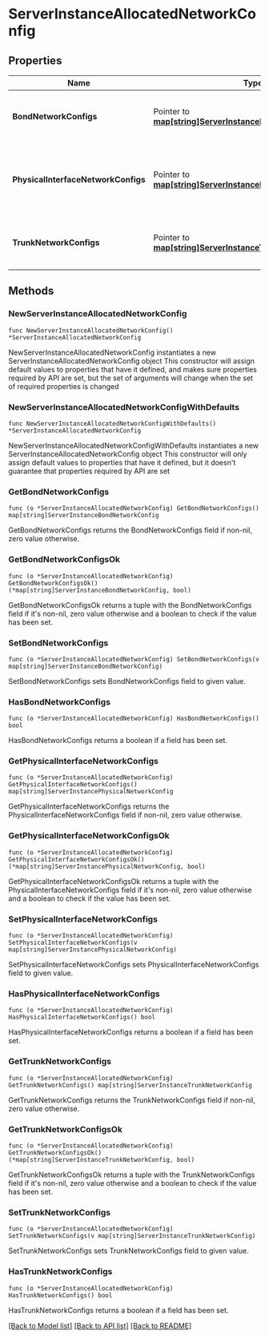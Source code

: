 # ServerInstanceAllocatedNetworkConfig

## Properties

Name | Type | Description | Notes
------------ | ------------- | ------------- | -------------
**BondNetworkConfigs** | Pointer to [**map[string]ServerInstanceBondNetworkConfig**](ServerInstanceBondNetworkConfig.md) | The list of bond network configurations indexed by LAG id. | [optional] 
**PhysicalInterfaceNetworkConfigs** | Pointer to [**map[string]ServerInstancePhysicalNetworkConfig**](ServerInstancePhysicalNetworkConfig.md) | The list of physical network configurations indexed by physical interface id. | [optional] 
**TrunkNetworkConfigs** | Pointer to [**map[string]ServerInstanceTrunkNetworkConfig**](ServerInstanceTrunkNetworkConfig.md) | The list of trunk network configurations indexed by VLAN id. | [optional] 

## Methods

### NewServerInstanceAllocatedNetworkConfig

`func NewServerInstanceAllocatedNetworkConfig() *ServerInstanceAllocatedNetworkConfig`

NewServerInstanceAllocatedNetworkConfig instantiates a new ServerInstanceAllocatedNetworkConfig object
This constructor will assign default values to properties that have it defined,
and makes sure properties required by API are set, but the set of arguments
will change when the set of required properties is changed

### NewServerInstanceAllocatedNetworkConfigWithDefaults

`func NewServerInstanceAllocatedNetworkConfigWithDefaults() *ServerInstanceAllocatedNetworkConfig`

NewServerInstanceAllocatedNetworkConfigWithDefaults instantiates a new ServerInstanceAllocatedNetworkConfig object
This constructor will only assign default values to properties that have it defined,
but it doesn't guarantee that properties required by API are set

### GetBondNetworkConfigs

`func (o *ServerInstanceAllocatedNetworkConfig) GetBondNetworkConfigs() map[string]ServerInstanceBondNetworkConfig`

GetBondNetworkConfigs returns the BondNetworkConfigs field if non-nil, zero value otherwise.

### GetBondNetworkConfigsOk

`func (o *ServerInstanceAllocatedNetworkConfig) GetBondNetworkConfigsOk() (*map[string]ServerInstanceBondNetworkConfig, bool)`

GetBondNetworkConfigsOk returns a tuple with the BondNetworkConfigs field if it's non-nil, zero value otherwise
and a boolean to check if the value has been set.

### SetBondNetworkConfigs

`func (o *ServerInstanceAllocatedNetworkConfig) SetBondNetworkConfigs(v map[string]ServerInstanceBondNetworkConfig)`

SetBondNetworkConfigs sets BondNetworkConfigs field to given value.

### HasBondNetworkConfigs

`func (o *ServerInstanceAllocatedNetworkConfig) HasBondNetworkConfigs() bool`

HasBondNetworkConfigs returns a boolean if a field has been set.

### GetPhysicalInterfaceNetworkConfigs

`func (o *ServerInstanceAllocatedNetworkConfig) GetPhysicalInterfaceNetworkConfigs() map[string]ServerInstancePhysicalNetworkConfig`

GetPhysicalInterfaceNetworkConfigs returns the PhysicalInterfaceNetworkConfigs field if non-nil, zero value otherwise.

### GetPhysicalInterfaceNetworkConfigsOk

`func (o *ServerInstanceAllocatedNetworkConfig) GetPhysicalInterfaceNetworkConfigsOk() (*map[string]ServerInstancePhysicalNetworkConfig, bool)`

GetPhysicalInterfaceNetworkConfigsOk returns a tuple with the PhysicalInterfaceNetworkConfigs field if it's non-nil, zero value otherwise
and a boolean to check if the value has been set.

### SetPhysicalInterfaceNetworkConfigs

`func (o *ServerInstanceAllocatedNetworkConfig) SetPhysicalInterfaceNetworkConfigs(v map[string]ServerInstancePhysicalNetworkConfig)`

SetPhysicalInterfaceNetworkConfigs sets PhysicalInterfaceNetworkConfigs field to given value.

### HasPhysicalInterfaceNetworkConfigs

`func (o *ServerInstanceAllocatedNetworkConfig) HasPhysicalInterfaceNetworkConfigs() bool`

HasPhysicalInterfaceNetworkConfigs returns a boolean if a field has been set.

### GetTrunkNetworkConfigs

`func (o *ServerInstanceAllocatedNetworkConfig) GetTrunkNetworkConfigs() map[string]ServerInstanceTrunkNetworkConfig`

GetTrunkNetworkConfigs returns the TrunkNetworkConfigs field if non-nil, zero value otherwise.

### GetTrunkNetworkConfigsOk

`func (o *ServerInstanceAllocatedNetworkConfig) GetTrunkNetworkConfigsOk() (*map[string]ServerInstanceTrunkNetworkConfig, bool)`

GetTrunkNetworkConfigsOk returns a tuple with the TrunkNetworkConfigs field if it's non-nil, zero value otherwise
and a boolean to check if the value has been set.

### SetTrunkNetworkConfigs

`func (o *ServerInstanceAllocatedNetworkConfig) SetTrunkNetworkConfigs(v map[string]ServerInstanceTrunkNetworkConfig)`

SetTrunkNetworkConfigs sets TrunkNetworkConfigs field to given value.

### HasTrunkNetworkConfigs

`func (o *ServerInstanceAllocatedNetworkConfig) HasTrunkNetworkConfigs() bool`

HasTrunkNetworkConfigs returns a boolean if a field has been set.


[[Back to Model list]](../README.md#documentation-for-models) [[Back to API list]](../README.md#documentation-for-api-endpoints) [[Back to README]](../README.md)



